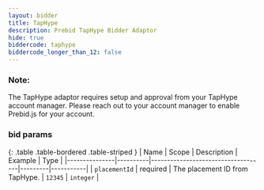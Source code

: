 ```yaml
---
layout: bidder
title: TapHype
description: Prebid TapHype Bidder Adaptor
hide: true
biddercode: taphype
biddercode_longer_than_12: false
---
```


### Note:
The TapHype adaptor requires setup and approval from your TapHype account manager. Please reach out to your account manager to enable Prebid.js for your account.

### bid params

{: .table .table-bordered .table-striped }
| Name          | Scope    | Description                        | Example | Type      |
|---------------|----------|------------------------------------|---------|-----------|
| `placementId` | required | The placement ID from TapHype.     | `12345` | `integer` |

